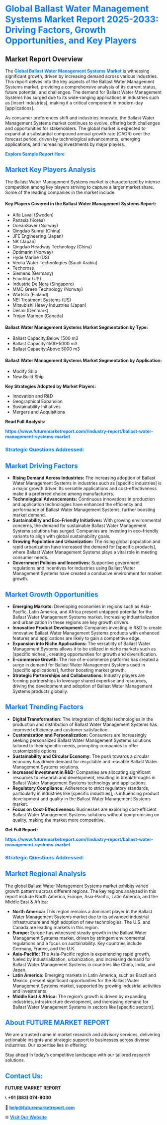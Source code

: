 <h1 style="color: #007BFF;">Global Ballast Water Management Systems Market Report 2025-2033: Driving Factors, Growth Opportunities, and Key Players</h1>

<section id="overview">
<h2>Market Report Overview</h2>
<p>The <a href="https://www.futuremarketreport.com//industry-report/ballast-water-management-systems-market" style="color: #007BFF; text-decoration: none;"><strong>Global Ballast Water Management Systems Market</strong></a> is witnessing significant growth, driven by increasing demand across various industries. This report delves into the key aspects of the Ballast Water Management Systems market, providing a comprehensive analysis of its current status, future potential, and challenges. The demand for Ballast Water Management Systems has surged due to its wide-ranging applications in industries such as [insert industries], making it a critical component in modern-day [applications].</p>
<p>As consumer preferences shift and industries innovate, the Ballast Water Management Systems market continues to evolve, offering both challenges and opportunities for stakeholders. The global market is expected to expand at a substantial compound annual growth rate (CAGR) over the forecast period, driven by technological advancements, emerging applications, and increasing investments by major players.</p>
</section>

<section id="overview">
<p><a href="https://www.futuremarketreport.com//request-sample/reportId=58842" style="color: #007BFF; text-decoration: none;"><strong>Explore Sample Report Here</strong></a></p>
</section>

<section id="key-players">
<h2 style="color: #007BFF;">Market Key Players Analysis</h2>
<p>The Ballast Water Management Systems market is characterized by intense competition among key players striving to capture a larger market share. Some of the leading companies in the market include:</p>
<h4>Key Players Covered in the Ballast Water Management Systems Report:</h4>
<ul><li>Alfa Laval (Sweden)</li><li>Panasia (Korea)</li><li>OceanSaver (Norway)</li><li>Qingdao Sunrui (China)</li><li>JFE Engineering (Japan)</li><li>NK (Japan)</li><li>Qingdao Headway Technology (China)</li><li>Optimarin (Norway)</li><li>Hyde Marine (US)</li><li>Veolia Water Technologies (Saudi Arabia)</li><li>Techcross</li><li>Siemens (Germany)</li><li>Ecochlor (US)</li><li>Industrie De Nora (Singapore)</li><li>MMC Green Technology (Norway)</li><li>Wartsila (Finland)</li><li>NEI Treatment Systems (US)</li><li>Mitsubishi Heavy Industries (Japan)</li><li>Desmi (Denmark)</li><li>Trojan Marinex (Canada)</li></ul>
<h4>Ballast Water Management Systems Market Segmentation by Type:</h4>
<ul><li>Ballast Capacity:Below 1500 m3</li><li>Ballast Capacity:1500-5000 m3</li><li>Ballast Capacity:Above 5000 m3</li></ul>

<h4>Ballast Water Management Systems Market Segmentation by Application:</h4>
<ul><li>Modify Ship</li><li>New Build Ship</li></ul>
<p><strong>Key Strategies Adopted by Market Players:</strong></p>
<ul>
<li>Innovation and R&D</li>
<li>Geographical Expansion</li>
<li>Sustainability Initiatives</li>
<li>Mergers and Acquisitions</li>
</ul>
</section>

<section>
<p><strong>Read Full Analysis: </strong></p><a href="https://www.futuremarketreport.com//industry-report/ballast-water-management-systems-market" style="color: #007BFF; text-decoration: none;"><strong>https://www.futuremarketreport.com//industry-report/ballast-water-management-systems-market</strong></a>
<h3 style="color: #007BFF;">Strategic Questions Addressed:</h3>
</section>

<section id="driving-factors">
<h2 style="color: #007BFF;">Market Driving Factors</h2>
<ul>
<li><strong>Rising Demand Across Industries:</strong> The increasing adoption of Ballast Water Management Systems in industries such as [specific industries] is a major growth driver. Its versatile applications and cost-effectiveness make it a preferred choice among manufacturers.</li>
<li><strong>Technological Advancements:</strong> Continuous innovations in production and application technologies have enhanced the efficiency and performance of Ballast Water Management Systems, further boosting market demand.</li>
<li><strong>Sustainability and Eco-Friendly Initiatives:</strong> With growing environmental concerns, the demand for sustainable Ballast Water Management Systems solutions has surged. Companies are investing in eco-friendly variants to align with global sustainability goals.</li>
<li><strong>Growing Population and Urbanization:</strong> The rising global population and rapid urbanization have increased the demand for [specific products], where Ballast Water Management Systems plays a vital role in meeting consumer needs.</li>
<li><strong>Government Policies and Incentives:</strong> Supportive government regulations and incentives for industries using Ballast Water Management Systems have created a conducive environment for market growth.</li>
</ul>
</section>

<section id="growth-opportunities">
<h2 style="color: #007BFF;">Market Growth Opportunities</h2>
<ul>
<li><strong>Emerging Markets:</strong> Developing economies in regions such as Asia-Pacific, Latin America, and Africa present untapped potential for the Ballast Water Management Systems market. Increasing industrialization and urbanization in these regions are key growth drivers.</li>
<li><strong>Innovative Product Development:</strong> Companies investing in R&D to create innovative Ballast Water Management Systems products with enhanced features and applications are likely to gain a competitive edge.</li>
<li><strong>Expansion into Niche Applications:</strong> The versatility of Ballast Water Management Systems allows it to be utilized in niche markets such as [specific niches], creating opportunities for growth and diversification.</li>
<li><strong>E-commerce Growth:</strong> The rise of e-commerce platforms has created a surge in demand for Ballast Water Management Systems used in [specific applications], further boosting market growth.</li>
<li><strong>Strategic Partnerships and Collaborations:</strong> Industry players are forming partnerships to leverage shared expertise and resources, driving the development and adoption of Ballast Water Management Systems products globally.</li>
</ul>
</section>

<section id="trending-factors">
<h2 style="color: #007BFF;">Market Trending Factors</h2>
<ul>
<li><strong>Digital Transformation:</strong> The integration of digital technologies in the production and distribution of Ballast Water Management Systems has improved efficiency and customer satisfaction.</li>
<li><strong>Customization and Personalization:</strong> Consumers are increasingly seeking personalized Ballast Water Management Systems solutions tailored to their specific needs, prompting companies to offer customizable options.</li>
<li><strong>Sustainability and Circular Economy:</strong> The push towards a circular economy has driven demand for recyclable and reusable Ballast Water Management Systems solutions.</li>
<li><strong>Increased Investment in R&D:</strong> Companies are allocating significant resources to research and development, resulting in breakthroughs in Ballast Water Management Systems technology and applications.</li>
<li><strong>Regulatory Compliance:</strong> Adherence to strict regulatory standards, particularly in industries like [specific industries], is influencing product development and quality in the Ballast Water Management Systems market.</li>
<li><strong>Focus on Cost-Effectiveness:</strong> Businesses are exploring cost-efficient Ballast Water Management Systems solutions without compromising on quality, making the market more competitive.</li>
</ul>
</section>

<section>
<p><strong>Get Full Report: </strong></p><a href="https://www.futuremarketreport.com//industry-report/ballast-water-management-systems-market" style="color: #007BFF; text-decoration: none;"><strong>https://www.futuremarketreport.com//industry-report/ballast-water-management-systems-market</strong></a>
<h3 style="color: #007BFF;">Strategic Questions Addressed:</h3>
</section>


<section id="regional-analysis">
<h2 style="color: #007BFF;">Market Regional Analysis</h2>
<p>The global Ballast Water Management Systems market exhibits varied growth patterns across different regions. The key regions analyzed in this report include North America, Europe, Asia-Pacific, Latin America, and the Middle East & Africa:</p>
<ul>
<li><strong>North America:</strong> This region remains a dominant player in the Ballast Water Management Systems market due to its advanced industrial infrastructure and high adoption of new technologies. The U.S. and Canada are leading markets in this region.</li>
<li><strong>Europe:</strong> Europe has witnessed steady growth in the Ballast Water Management Systems market, driven by stringent environmental regulations and a focus on sustainability. Key countries include Germany, France, and the U.K.</li>
<li><strong>Asia-Pacific:</strong> The Asia-Pacific region is experiencing rapid growth, fueled by industrialization, urbanization, and increasing demand for Ballast Water Management Systems in countries like China, India, and Japan.</li>
<li><strong>Latin America:</strong> Emerging markets in Latin America, such as Brazil and Mexico, present significant opportunities for the Ballast Water Management Systems market, supported by growing industrial activities and investments.</li>
<li><strong>Middle East & Africa:</strong> The region’s growth is driven by expanding industries, infrastructure development, and increasing demand for Ballast Water Management Systems in sectors like [specific sectors].</li>
</ul>
</section>

<footer>
<h2 style="color: #007BFF;">About FUTURE MARKET REPORT</h2>
<p>We are a trusted name in market research and advisory services, delivering actionable insights and strategic support to businesses across diverse industries. Our expertise lies in offering:</p>

<p>Stay ahead in today’s competitive landscape with our tailored research solutions.</p>

<h2 style="color: #007BFF;">Contact Us:</h2>
<p><strong>FUTURE MARKET REPORT</strong></p>
<p>📞 <strong>+91 (883) 074-8030</strong></p>
<p>📧 <strong><a href="mailto:help@futuremarketreport.com" style="color: #007BFF;">help@futuremarketreport.com</a></strong></p>
<p>🌐 <strong><a href="https://www.futuremarketreport.com/" style="color: #007BFF;">Visit Our Website</a></strong></p>
</footer>
